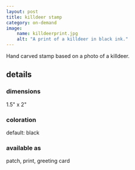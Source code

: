 ```yaml
---
layout: post
title: killdeer stamp
category: on-demand
image: 
    name: killdeerprint.jpg
    alt: "A print of a killdeer in black ink."
---
```


Hand carved stamp based on a photo of a killdeer.

## details

### dimensions

1.5" x 2"

### coloration

default: black

### available as

patch, print, greeting card
